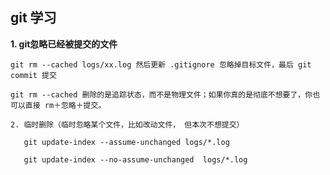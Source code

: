 ## git 学习


**1. git忽略已经被提交的文件**

	git rm --cached logs/xx.log 然后更新 .gitignore 忽略掉目标文件，最后 git commit 提交

    git rm --cached 删除的是追踪状态，而不是物理文件；如果你真的是彻底不想要了，你也可以直接 rm＋忽略＋提交。

	2. 临时删除（临时忽略某个文件，比如改动文件， 但本次不想提交）

       git update-index --assume-unchanged logs/*.log

       git update-index --no-assume-unchanged  logs/*.log